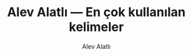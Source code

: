 ---
layout: yazar
title: Alev Alatlı — En çok kullanılan kelimeler
description: Alev Alatlı eserlerinin kelime sıklığı grafiği.
author: Alev Alatlı
author_slug: alev-alatli
avatar: /assets/img/yazarlar/alev-alatli.png
permalink: /yazar/alev-alatli-en-cok-kullanilan-kelimeler/
lang: tr
titles:
- Schrödinger'in Kedisi 1
- Batıya Yön Veren Metinler cilt 3
- Batıya Yön Veren Metinler cilt 2
- Batıya Yön Veren Metinler cilt 4
- Batıya Yön Veren Metinler cilt 1
---